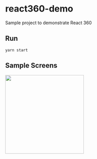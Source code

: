 # react360-demo

Sample project to demonstrate React 360

## Run

```
yarn start
```

## Sample Screens

<div style="display:flex;">
<img width=250 src="/screenshots/screen1.png">
</div>
